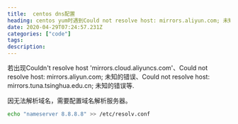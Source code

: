 ```yaml
---
title:  centos dns配置
heading: centos yum时遇到Could not resolve host: mirrors.aliyun.com; 未知的错误 
date: 2020-04-29T07:24:57.231Z
categories: ["code"]
tags: 
description: 
---
```





若出现Couldn't resolve host 'mirrors.cloud.aliyuncs.com'、Could not resolve host: mirrors.aliyun.com; 未知的错误、Could not resolve host: mirrors.tuna.tsinghua.edu.cn; 未知的错误等.

因无法解析域名，需要配置域名解析服务器。

```bash
echo "nameserver 8.8.8.8" >> /etc/resolv.conf
```